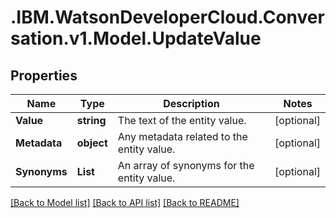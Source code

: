 # .IBM.WatsonDeveloperCloud.Conversation.v1.Model.UpdateValue
## Properties

Name | Type | Description | Notes
------------ | ------------- | ------------- | -------------
**Value** | **string** | The text of the entity value. | [optional] 
**Metadata** | **object** | Any metadata related to the entity value. | [optional] 
**Synonyms** | **List<string>** | An array of synonyms for the entity value. | [optional] 

[[Back to Model list]](../README.md#documentation-for-models) [[Back to API list]](../README.md#documentation-for-api-endpoints) [[Back to README]](../README.md)

